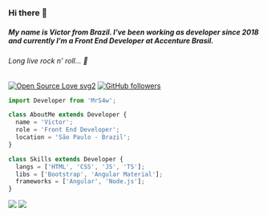 ### Hi there :metal:
##### My name is Victor from Brazil. I've been working as developer since 2018 and currently I'm a Front End Developer at Accenture Brasil.
###### Long live rock n' roll... :guitar:

  [![Open Source Love svg2](https://badges.frapsoft.com/os/v2/open-source.svg?v=103)](https://github.com/ellerbrock/open-source-badges/) [![GitHub followers](https://img.shields.io/github/followers/mrs4w?label=Followers&style=social)](https://github.com/MrS4w?tab=followers)  <!--[Visitors](https://visitor-badge.glitch.me/badge?page_id=MrS4w.MrS4w)-->


```ts
import Developer from 'MrS4w';

class AboutMe extends Developer {
  name = 'Victor';
  role = 'Front End Developer';
  location = 'São Paulo - Brazil';
}

class Skills extends Developer {
  langs = ['HTML', 'CSS', 'JS', 'TS'];
  libs = ['Bootstrap', 'Angular Material'];
  frameworks = ['Angular', 'Node.js'];
}
```

<p align="left">
  <a href="https://www.linkedin.com/in/victor-antonio" alt="Linkedin">
  <img src="https://img.shields.io/badge/-Linkedin-0e76a8?style=flat-square&logo=Linkedin&logoColor=white&link=LINK-DO-SEU-LINKEDIN" /></a>
  
  <a href="https://www.instagram.com/mrs4ww" target="_blank" alt="Instagram">
  <img src="https://img.shields.io/badge/-Instagram-DF0174?style=flat-square&labelColor=DF0174&logo=instagram&logoColor=white&link=a"/></a>
</p>  


<!-- <td><img width="400px" align="left" src="https://github-readme-stats.vercel.app/api/top-langs/?username=MrS4w&hide=html&layout=compact&theme=buefy" /></td>
<td><img width="400px" align="left" src="https://github-readme-stats.vercel.app/api?username=MrS4w&theme=buefy"/></td> -->

<!-- ![Snake animation](https://github.com/MrS4w/MrS4w/blob/output/github-contribution-grid-snake.svg) -->

<!-- [![TypeScript](https://aleen42.github.io/badges/src/typescript.svg)](https://github.com/aleen42/badges)        [![JavaScript](https://aleen42.github.io/badges/src/javascript.svg)](https://github.com/aleen42/badges)        [![Angular](https://aleen42.github.io/badges/src/angular.svg)](https://github.com/aleen42/badges)        [![React](https://aleen42.github.io/badges/src/react.svg)](https://github.com/aleen42/badges)      [![Node](https://aleen42.github.io/badges/src/node.svg)](https://github.com/aleen42/badges)      [![VS Code](https://aleen42.github.io/badges/src/visual_studio_code.svg)](https://github.com/aleen42/badges) -->

<!--
**MrS4w/MrS4w** is a ✨ _special_ ✨ repository because its `README.md` (this file) appears on your GitHub profile.

Here are some ideas to get you started:

- 🔭 I’m currently working on ...
- 🌱 I’m currently learning ...
- 👯 I’m looking to collaborate on ...
- 🤔 I’m looking for help with ...
- 💬 Ask me about ...
- 📫 How to reach me: ...
- 😄 Pronouns: ...
- ⚡ Fun fact: ...
-->
